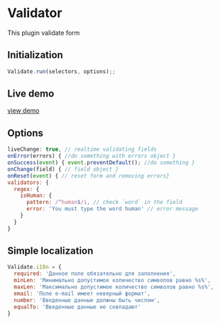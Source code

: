 # Validator
This plugin validate form

## Initialization

````javaScript
Validate.run(selectors, options);;
````

## Live demo

[view demo](https://zveromag.github.io/validator/)

## Options

````javaScript
liveChange: true, // realtime validating fields
onError(errors) { //do something with errors object }
onSuccess(event) { event.preventDefault(); //do something }
onChange(field) { // field object }
onReset(event) { // reset form and removing errors}
validators: {
  regex: {
    isHuman: {
      pattern: /^human$/i, // check `word` in the field
      error: 'You must type the word human' // error message
    }
  }
}
````
## Simple localization

````javaScript
Validate.i18n = {
  required: 'Данное поле обязательно для заполнения',
  minLen: 'Минимально допустимое количество символов равно %s%',
  maxLen: 'Максимально допустимое количество символов равно %s%',
  email: 'Поле e-mail имеет неверный формат',
  number: 'Введенные данные должны быть числом',
  equalTo: 'Введенные данные не совпадают'
}
````

